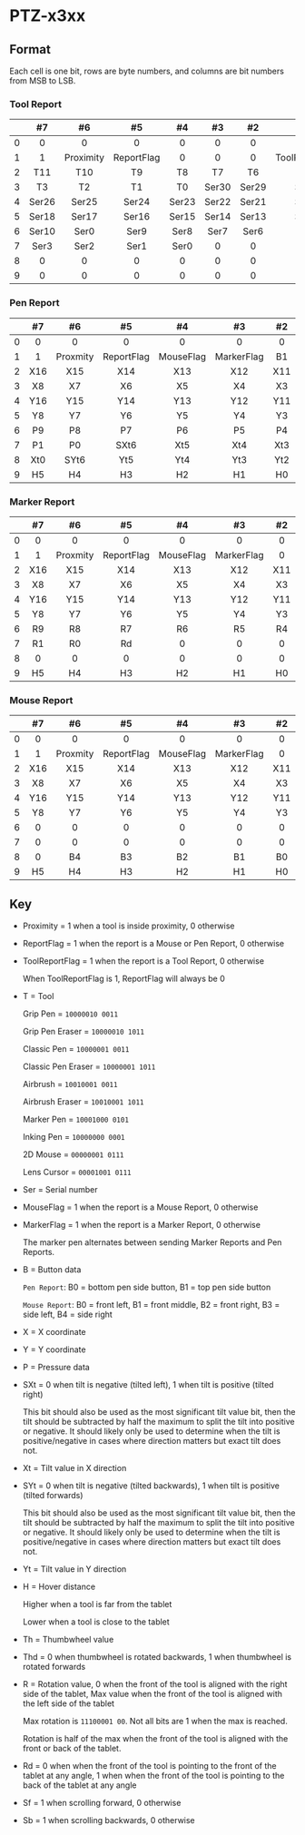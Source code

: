 # PTZ-x3xx

## Format

Each cell is one bit, rows are byte numbers, and columns are bit numbers from MSB to LSB.

### Tool Report

|   |   #7  |     #6    |     #5     |   #4  |   #3  |   #2  |       #1       |   #0  |
|:-:|:-----:|:---------:|:----------:|:-----:|:-----:|:-----:|:--------------:|:-----:|
| 0 |   0   |     0     |      0     |   0   |   0   |   0   |        1       |   0   |
| 1 |   1   | Proximity | ReportFlag |   0   |   0   |   0   | ToolReportFlag |   0   |
| 2 |  T11  |    T10    |     T9     |   T8  |   T7  |   T6  |       T5       |   T4  |
| 3 |   T3  |     T2    |     T1     |   T0  | Ser30 | Ser29 |      Ser28     | Ser27 |
| 4 | Ser26 |   Ser25   |    Ser24   | Ser23 | Ser22 | Ser21 |      Ser20     | Ser19 |
| 5 | Ser18 |   Ser17   |    Ser16   | Ser15 | Ser14 | Ser13 |      Ser12     | Ser11 |
| 6 | Ser10 |    Ser0   |    Ser9    |  Ser8 |  Ser7 |  Ser6 |      Ser5      |  Ser4 |
| 7 |  Ser3 |    Ser2   |    Ser1    |  Ser0 |   0   |   0   |        0       |   0   |
| 8 |   0   |     0     |      0     |   0   |   0   |   0   |        0       |   0   |
| 9 |   0   |     0     |      0     |   0   |   0   |   0   |        0       |   0   |

### Pen Report

|   |  #7 |    #6    |     #5     |     #4    |     #3     |  #2 |  #1 |  #0 |
|:-:|:---:|:--------:|:----------:|:---------:|:----------:|:---:|:---:|:---:|
| 0 |  0  |     0    |      0     |     0     |      0     |  0  |  1  |  0  |
| 1 |  1  | Proxmity | ReportFlag | MouseFlag | MarkerFlag |  B1 |  B0 |  0  |
| 2 | X16 |    X15   |     X14    |    X13    |     X12    | X11 | X10 |  X9 |
| 3 |  X8 |    X7    |     X6     |     X5    |     X4     |  X3 |  X2 |  X1 |
| 4 | Y16 |    Y15   |     Y14    |    Y13    |     Y12    | Y11 | Y10 |  Y9 |
| 5 |  Y8 |    Y7    |     Y6     |     Y5    |     Y4     |  Y3 |  Y2 |  Y1 |
| 6 |  P9 |    P8    |     P7     |     P6    |     P5     |  P4 |  P3 |  P2 |
| 7 |  P1 |    P0    |    SXt6    |    Xt5    |     Xt4    | Xt3 | Xt2 | Xt1 |
| 8 | Xt0 |   SYt6   |     Yt5    |    Yt4    |     Yt3    | Yt2 | Yt1 | Yt0 |
| 9 |  H5 |    H4    |     H3     |     H2    |     H1     |  H0 |  X0 |  Y0 |

### Marker Report

|   |  #7 |    #6    |     #5     |     #4    |     #3     |  #2 |  #1 | #0 |
|:-:|:---:|:--------:|:----------:|:---------:|:----------:|:---:|:---:|:--:|
| 0 |  0  |     0    |      0     |     0     |      0     |  0  |  1  |  0 |
| 1 |  1  | Proxmity | ReportFlag | MouseFlag | MarkerFlag |  0  |  1  |  0 |
| 2 | X16 |    X15   |     X14    |    X13    |     X12    | X11 | X10 | X9 |
| 3 |  X8 |    X7    |     X6     |     X5    |     X4     |  X3 |  X2 | X1 |
| 4 | Y16 |    Y15   |     Y14    |    Y13    |     Y12    | Y11 | Y10 | Y9 |
| 5 |  Y8 |    Y7    |     Y6     |     Y5    |     Y4     |  Y3 |  Y2 | Y1 |
| 6 |  R9 |    R8    |     R7     |     R6    |     R5     |  R4 |  R3 | R2 |
| 7 |  R1 |    R0    |     Rd     |     0     |      0     |  0  |  0  |  0 |
| 8 |  0  |     0    |      0     |     0     |      0     |  0  |  0  |  0 |
| 9 |  H5 |    H4    |     H3     |     H2    |     H1     |  H0 |  X0 | Y0 |

### Mouse Report

|   |  #7 |    #6    |     #5     |     #4    |     #3     |  #2 |  #1 | #0 |
|:-:|:---:|:--------:|:----------:|:---------:|:----------:|:---:|:---:|:--:|
| 0 |  0  |     0    |      0     |     0     |      0     |  0  |  1  |  0 |
| 1 |  1  | Proxmity | ReportFlag | MouseFlag | MarkerFlag |  0  |  0  |  0 |
| 2 | X16 |    X15   |     X14    |    X13    |     X12    | X11 | X10 | X9 |
| 3 |  X8 |    X7    |     X6     |     X5    |     X4     |  X3 |  X2 | X1 |
| 4 | Y16 |    Y15   |     Y14    |    Y13    |     Y12    | Y11 | Y10 | Y9 |
| 5 |  Y8 |    Y7    |     Y6     |     Y5    |     Y4     |  Y3 |  Y2 | Y1 |
| 6 |  0  |     0    |      0     |     0     |      0     |  0  |  0  |  0 |
| 7 |  0  |     0    |      0     |     0     |      0     |  0  |  0  |  0 |
| 8 |  0  |    B4    |     B3     |     B2    |     B1     |  B0 |  Sf | Sb |
| 9 |  H5 |    H4    |     H3     |     H2    |     H1     |  H0 |  X0 | Y0 |

## Key

- Proximity = 1 when a tool is inside proximity, 0 otherwise

- ReportFlag = 1 when the report is a Mouse or Pen Report, 0 otherwise

- ToolReportFlag = 1 when the report is a Tool Report, 0 otherwise

    When ToolReportFlag is 1, ReportFlag will always be 0

- T = Tool

    Grip Pen = `10000010 0011`

    Grip Pen Eraser = `10000010 1011`

    Classic Pen = `10000001 0011`

    Classic Pen Eraser = `10000001 1011`

    Airbrush = `10010001 0011`

    Airbrush Eraser = `10010001 1011`

    Marker Pen = `10001000 0101`

    Inking Pen = `10000000 0001`

    2D Mouse = `00000001 0111`

    Lens Cursor = `00001001 0111`

- Ser = Serial number

- MouseFlag = 1 when the report is a Mouse Report, 0 otherwise

- MarkerFlag = 1 when the report is a Marker Report, 0 otherwise

    The marker pen alternates between sending Marker Reports and Pen Reports.

- B = Button data

    `Pen Report`: B0 = bottom pen side button, B1 = top pen side button

    `Mouse Report`: B0 = front left, B1 = front middle, B2 = front right, B3 = side left, B4 = side right

- X = X coordinate

- Y = Y coordinate

- P = Pressure data

- SXt = 0 when tilt is negative (tilted left), 1 when tilt is positive (tilted right)

    This bit should also be used as the most significant tilt value bit, then the tilt should be subtracted by half the maximum to split the tilt into positive or negative. It should likely only be used to determine when the tilt is positive/negative in cases where direction matters but exact tilt does not.

- Xt = Tilt value in X direction

- SYt = 0 when tilt is negative (tilted backwards), 1 when tilt is positive (tilted forwards)

    This bit should also be used as the most significant tilt value bit, then the tilt should be subtracted by half the maximum to split the tilt into positive or negative. It should likely only be used to determine when the tilt is positive/negative in cases where direction matters but exact tilt does not.

- Yt = Tilt value in Y direction

- H = Hover distance

    Higher when a tool is far from the tablet

    Lower when a tool is close to the tablet

- Th = Thumbwheel value

- Thd = 0 when thumbwheel is rotated backwards, 1 when thumbwheel is rotated forwards

- R = Rotation value, 0 when the front of the tool is aligned with the right side of the tablet, Max value when the front of the tool is aligned with the left side of the tablet

    Max rotation is `11100001 00`. Not all bits are 1 when the max is reached.
    
    Rotation is half of the max when the front of the tool is aligned with the front or back of the tablet.

- Rd = 0 when when the front of the tool is pointing to the front of the tablet at any angle, 1 when when the front of the tool is pointing to the back of the tablet at any angle

- Sf = 1 when scrolling forward, 0 otherwise

- Sb = 1 when scrolling backwards, 0 otherwise